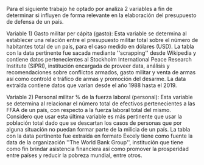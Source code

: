 Para el siguiente trabajo he optado por analiza 2 variables a fin de determinar si influyen de forma relevante en la elaboración del presupuesto de defensa de un país.

Variable 1) Gasto militar per cápita (gasto): Esta variable se determina al establecer una relación entre el presupuesto militar total sobre el número de habitantes total de un 
país, para el caso medido en dólares (USD). La tabla con la data pertinente fue sacada mediante ''scrapping'' desde Wikipedia y contiene datos pertenecientes al Stockholm 
International Peace Research Institute (SIPRI), institución encargada de proveer data, análisis y recomendaciones sobre conflictos armados, gasto militar y venta de armas así 
como controld e tráfico de armas y promoción del desarme. La data extraída contiene datos que varían desde el año 1988 hasta el 2019.

Variable 2) Personal militar % de la fuerza laboral (personal): Esta variable se determina al relacionar el número total de efectivos pertenecientes a las FFAA de un país, con 
respecto a la fuerza laboral total del mismo. Considero que usar esta última variable es más pertinente que usar la población total dado que se descartan los casos de personas que
por alguna situación no puedan formar parte de la milicia de un país. La tabla con la data pertinente fue extraída en formato Excely tiene como fuente la data de la organización
''The World Bank Group'', institución que tiene como fin brindar asistencia financiera así como promover la prosperidad entre países y reducir la pobreza mundial, entre otros.

